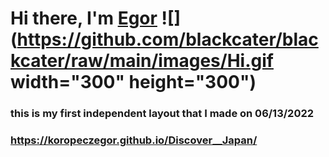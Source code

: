 # Hi there, I'm [Egor](https://github.com/KoropeczEgor) ![](https://github.com/blackcater/blackcater/raw/main/images/Hi.gif  width="300" height="300")

### this is my first independent layout that I made on 06/13/2022

### https://koropeczegor.github.io/Discover__Japan/
